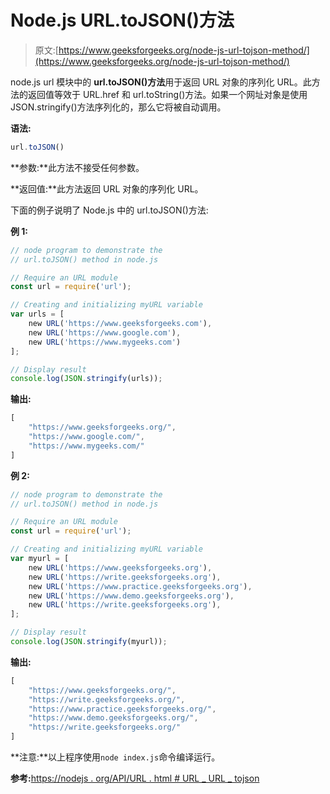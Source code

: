 # Node.js URL.toJSON()方法

> 原文:[https://www.geeksforgeeks.org/node-js-url-tojson-method/](https://www.geeksforgeeks.org/node-js-url-tojson-method/)

node.js url 模块中的 **url.toJSON()方法**用于返回 URL 对象的序列化 URL。此方法的返回值等效于 URL.href 和 url.toString()方法。如果一个网址对象是使用 JSON.stringify()方法序列化的，那么它将被自动调用。

**语法:**

```js
url.toJSON()
```

**参数:**此方法不接受任何参数。

**返回值:**此方法返回 URL 对象的序列化 URL。

下面的例子说明了 Node.js 中的 url.toJSON()方法:

**例 1:**

```js
// node program to demonstrate the
// url.toJSON() method in node.js

// Require an URL module
const url = require('url');

// Creating and initializing myURL variable
var urls = [
    new URL('https://www.geeksforgeeks.com'),
    new URL('https://www.google.com'),
    new URL('https://www.mygeeks.com')
];

// Display result
console.log(JSON.stringify(urls));
```

**输出:**

```js
[
    "https://www.geeksforgeeks.org/",
    "https://www.google.com/",
    "https://www.mygeeks.com/"
]

```

**例 2:**

```js
// node program to demonstrate the
// url.toJSON() method in node.js

// Require an URL module
const url = require('url');

// Creating and initializing myURL variable
var myurl = [
    new URL('https://www.geeksforgeeks.org'),
    new URL('https://write.geeksforgeeks.org'),
    new URL('https://www.practice.geeksforgeeks.org'),
    new URL('https://www.demo.geeksforgeeks.org'),
    new URL('https://write.geeksforgeeks.org'),
];

// Display result
console.log(JSON.stringify(myurl));
```

**输出:**

```js
[
    "https://www.geeksforgeeks.org/",
    "https://write.geeksforgeeks.org/",
    "https://www.practice.geeksforgeeks.org/",
    "https://www.demo.geeksforgeeks.org/",
    "https://write.geeksforgeeks.org/"
]

```

**注意:**以上程序使用`node index.js`命令编译运行。

**参考:**[https://nodejs . org/API/URL . html # URL _ URL _ tojson](https://nodejs.org/api/url.html#url_url_tojson)